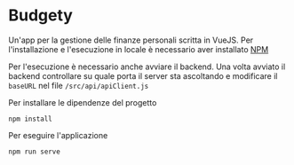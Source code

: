 # Budgety

Un'app per la gestione delle finanze personali scritta in VueJS.
Per l'installazione e l'esecuzione in locale è necessario aver installato [NPM](https://www.npmjs.com/get-npm)

Per l'esecuzione è necessario anche avviare il backend. Una volta avviato il backend controllare su quale porta il server sta ascoltando e modificare il `baseURL` nel file `/src/api/apiClient.js`

Per installare le dipendenze del progetto

```
npm install
```

Per eseguire l'applicazione

```
npm run serve
```
